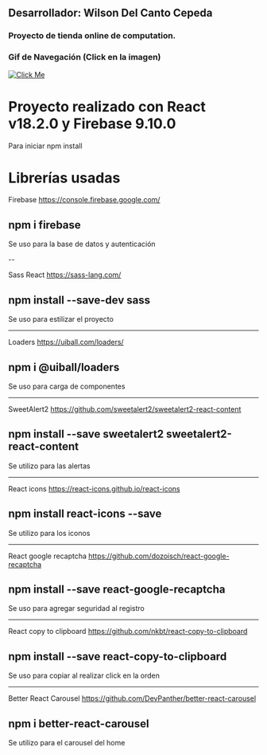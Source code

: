 ## Desarrollador: Wilson Del Canto Cepeda

### Proyecto de tienda online de computation.

### Gif de Navegación (Click en la imagen)

[![Click Me](https://i.ibb.co/5kW0KJK/WStore.png)](https://youtu.be/yGG9DDP0N4E)

# Proyecto realizado con React v18.2.0 y Firebase 9.10.0

Para iniciar
npm install

# Librerías usadas

Firebase
https://console.firebase.google.com/

## npm i firebase

Se uso para la base de datos y autenticación

--

Sass React
https://sass-lang.com/

## npm install --save-dev sass

Se uso para estilizar el proyecto

---

Loaders
https://uiball.com/loaders/

## npm i @uiball/loaders

Se uso para carga de componentes

---

SweetAlert2
https://github.com/sweetalert2/sweetalert2-react-content

## npm install --save sweetalert2 sweetalert2-react-content

Se utilizo para las alertas

---

React icons
https://react-icons.github.io/react-icons

## npm install react-icons --save

Se utilizo para los iconos

---

React google recaptcha
https://github.com/dozoisch/react-google-recaptcha

## npm install --save react-google-recaptcha

Se uso para agregar seguridad al registro

---

React copy to clipboard
https://github.com/nkbt/react-copy-to-clipboard

## npm install --save react-copy-to-clipboard

Se uso para copiar al realizar click en la orden

---

Better React Carousel
https://github.com/DevPanther/better-react-carousel

## npm i better-react-carousel

Se utilizo para el carousel del home
